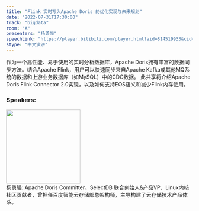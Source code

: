 ```yaml
---
title: "Flink 实时写入Apache Doris 的优化实现与未来规划"
date: "2022-07-31T17:30:00"
track: "bigdata"
room: "A"
presenters: "杨勇强"
speechLink: "https://player.bilibili.com/player.html?aid=814519933&cid=806150832&page=1"
stype: "中文演讲"
---
```

作为一个高性能、易于使用的实时分析数据库，Apache Doris拥有丰富的数据同步方法。结合Apache Flink，用户可以快速同步来自Apache Kafka或其他MQ系统的数据和上游业务数据库（如MySQL）中的CDC数据。
此共享将介绍Apache Doris Flink Connector 2.0实现，以及如何支持EOS语义和减少Flink内存使用。
 ### Speakers: 
 <img src="images/speaker/1218.png" width="200" /><br>杨勇强: Apache Doris Committer、SelectDB 联合创始人&产品VP、Linux内核社区贡献者，曾担任百度智能云存储部总架构师，主导构建了云存储技术产品体系。

 
